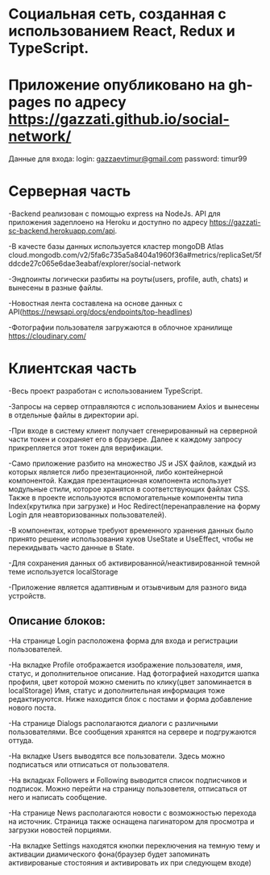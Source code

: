 # Социальная сеть, созданная с использованием React, Redux и TypeScript.

# Приложение опубликовано на gh-pages по адресу https://gazzati.github.io/social-network/
  Данные для входа: login: gazzaevtimur@gmail.com
                    password: timur99

# Серверная часть

  -Backend реализован с помощью express на NodeJs. API для приложения задеплоено на Heroku и доступно по адресу https://gazzati-sc-backend.herokuapp.com/api.
  
  -В качесте базы данных используется кластер mongoDB Atlas cloud.mongodb.com/v2/5fa6c735a5a8404a1960f36a#metrics/replicaSet/5fddcde27c065e6dae3eabaf/explorer/social-network

  -Эндпоинты логически разбиты на роуты(users, profile, auth, chats) и вынесены в разные файлы. 

  -Новостная лента составлена на основе данных с API(https://newsapi.org/docs/endpoints/top-headlines)
  
  -Фотографии пользователя загружаются в облочное хранилище https://cloudinary.com/

# Клиентская часть

  -Весь проект разработан с использованием TypeScript.
  
  -Запросы на сервер отправляются с использованием Axios и вынесены в отдельные файлы в директории api.
  
  -При входе в систему клиент получает сгенерированный на серверной части токен и сохраняет его в браузере. Далее к каждому запросу прикрепляется этот токен для верификации. 

  -Само приложение разбито на множество JS и JSX файлов, каждый из которых является либо презентационной, либо контейнерной компонентой. Каждая презентационная компонента использует модульные стили, которое хранятся в соответствующих файлах CSS. Также в проекте используются вспомогательные компоненты типа Index(крутилка при загрузке) и Hoc Redirect(перенаправление на форму Login для неавторизованных пользователей).

  -В компонентах, которые требуют временного хранения данных было принято решение использования хуков UseState и UseEffect, чтобы не перекидывать часто данные в State.

  -Для сохранения данных об активированной/неактивированной темной теме используется localStorage
  
  -Приложение является адаптивным и отзывчивым для разного вида устройств.
  
  ## Описание блоков:
  
  -На странице Login расположена форма для входа и регистрации пользователей.
  
  -На вкладке Profile отображается изображение пользователя, имя, статус, и дополнительное описание. Над фотографией находится шапка профиля, цвет которой можно сменить по клику(цвет запоминается в localStorage) Имя, статус и дополнительная информация тоже редактируются. Ниже находится блок с постами и форма добавление нового поста.

  -На странице Dialogs располагаются диалоги с различными пользователями. Все сообщения хранятся на сервере и подгружаются оттуда.

  -На вкладке Users выводятся все пользователи. Здесь можно подписаться или отписаться от пользователя.

  -На вкладках Followers и Following выводится список подписчиков и подписок. Можно перейти на страницу пользоветеля, отписаться от него и написать сообщение.

  -На странице News располагаются новости с возможностью перехода на источник. Страница также оснащена пагинатором для просмотра и загрузки новостей порциями.

  -На вкладке Settings находятся кнопки переключения на темную тему и активации диамического фона(браузер будет запоминать активированые стостояния и активировать их при следующем входе)
